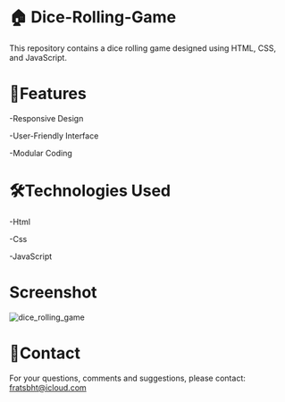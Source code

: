 # 🏠 Dice-Rolling-Game


This repository contains a dice rolling game designed using HTML, CSS, and JavaScript.

# 🚀Features

-Responsive Design

-User-Friendly Interface

-Modular Coding

# 🛠️Technologies Used

-Html

-Css

-JavaScript

# Screenshot

![dice_rolling_game](https://github.com/user-attachments/assets/df7208d5-9902-45fe-ac68-a087b1f02e8a)


# 📨Contact

For your questions, comments and suggestions, please contact: fratsbht@icloud.com


